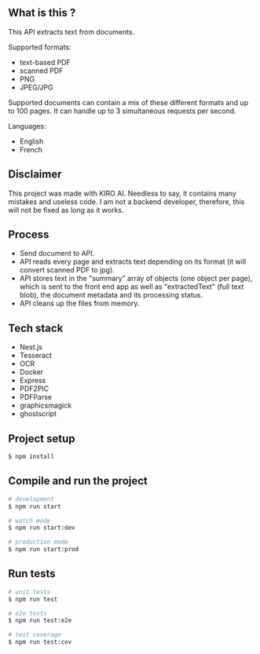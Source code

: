 ## What is this ?

This API extracts text from documents.

Supported formats:

- text-based PDF
- scanned PDF
- PNG
- JPEG/JPG

Supported documents can contain a mix of these different formats and up to 100 pages.
It can handle up to 3 simultaneous requests per second.

Languages:

- English
- French

## Disclaimer

This project was made with KIRO AI. Needless to say, it contains many mistakes and useless code. I am not a backend developer, therefore, this will not be fixed as long as it works.

## Process

- Send document to API.
- API reads every page and extracts text depending on its format (it will convert scanned PDF to jpg).
- API stores text in the "summary" array of objects (one object per page), which is sent to the front end app as well as "extractedText" (full text blob), the document metadata and its processing status.
- API cleans up the files from memory.

## Tech stack

- Nest.js
- Tesseract
- OCR
- Docker
- Express
- PDF2PIC
- PDFParse
- graphicsmagick
- ghostscript

## Project setup

```bash
$ npm install
```

## Compile and run the project

```bash
# development
$ npm run start

# watch mode
$ npm run start:dev

# production mode
$ npm run start:prod
```

## Run tests

```bash
# unit tests
$ npm run test

# e2e tests
$ npm run test:e2e

# test coverage
$ npm run test:cov

```
